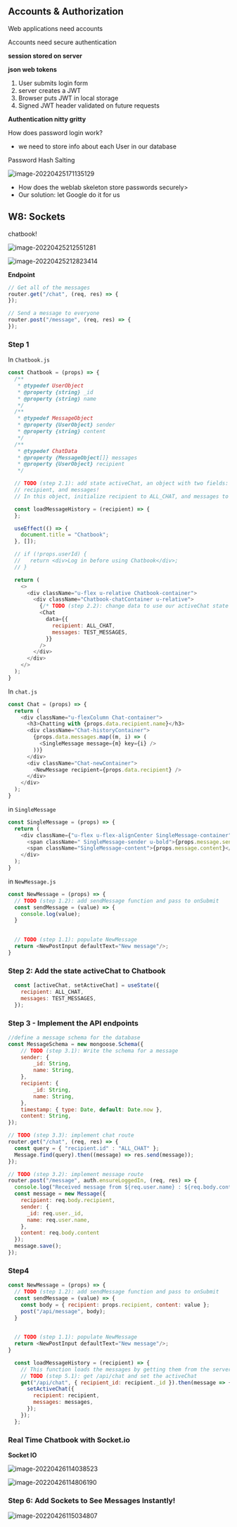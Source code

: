 ## Accounts & Authorization

Web applications need accounts 

Accounts need secure authentication

 

**session stored on server**

**json web tokens**

1. User submits login form 
2. server creates a JWT
3. Browser puts JWT in local storage
4. Signed JWT header validated on future requests



**Authentication nitty gritty**

How does password login work?

- we need to store info about each User in our database

Password Hash Salting

![image-20220425171135129](day06.assets/image-20220425171135129.png)

- How does the weblab skeleton store passwords securely>
- Our solution: let Google do it for us



## W8: Sockets

chatbook!

![image-20220425212551281](day06.assets/image-20220425212551281.png)

![image-20220425212823414](day06.assets/image-20220425212823414.png)

**Endpoint**

```js
// Get all of the messages
router.get("/chat", (req, res) => {
});

// Send a message to everyone
router.post("/message", (req, res) => {
});
```

### Step 1

In `Chatbook.js`

```js
const Chatbook = (props) => {
  /**
   * @typedef UserObject
   * @property {string} _id
   * @property {string} name
   */
  /**
   * @typedef MessageObject
   * @property {UserObject} sender
   * @property {string} content
   */
  /**
   * @typedef ChatData
   * @property {MessageObject[]} messages
   * @property {UserObject} recipient
   */

  // TODO (step 2.1): add state activeChat, an object with two fields:
  // recipient, and messages!
  // In this object, initialize recipient to ALL_CHAT, and messages to TEST_MESSAGES

  const loadMessageHistory = (recipient) => {
  };

  useEffect(() => {
    document.title = "Chatbook";
  }, []);

  // if (!props.userId) {
  //   return <div>Log in before using Chatbook</div>;
  // }

  return (
    <>
      <div className="u-flex u-relative Chatbook-container">
        <div className="Chatbook-chatContainer u-relative">
          {/* TODO (step 2.2): change data to use our activeChat state */}
          <Chat
            data={{
              recipient: ALL_CHAT,
              messages: TEST_MESSAGES,
            }}
          />
        </div>
      </div>
    </>
  );
}
```

In `chat.js`

```js
const Chat = (props) => {
  return (
    <div className="u-flexColumn Chat-container">
      <h3>Chatting with {props.data.recipient.name}</h3>
      <div className="Chat-historyContainer">
        {props.data.messages.map((m, i) => (
          <SingleMessage message={m} key={i} />
        ))}
      </div>
      <div className="Chat-newContainer">
        <NewMessage recipient={props.data.recipient} />
      </div>
    </div>
  );
}
```

in `SingleMessage`

```js
const SingleMessage = (props) => {
  return (
    <div className={"u-flex u-flex-alignCenter SingleMessage-container"}>
      <span className=" SingleMessage-sender u-bold">{props.message.sender.name + ":"}</span>
      <span className="SingleMessage-content">{props.message.content}</span>
    </div>
  );
}
```

in `NewMessage.js`

```js
const NewMessage = (props) => {
  // TODO (step 1.2): add sendMessage function and pass to onSubmit
  const sendMessage = (value) => {
    console.log(value);
  }
  

  // TODO (step 1.1): populate NewMessage
  return <NewPostInput defaultText="New message"/>;
}
```

### Step 2: Add the state activeChat to Chatbook

```js
  const [activeChat, setActiveChat] = useState({
    recipient: ALL_CHAT,
    messages: TEST_MESSAGES,
  });
```

### Step 3 - Implement the API endpoints

```js
//define a message schema for the database
const MessageSchema = new mongoose.Schema({
    // TODO (step 3.1): Write the schema for a message
    sender: {
        _id: String,
        name: String,
    },
    recipient: {
        _id: String,
        name: String,
    },
    timestamp: { type: Date, default: Date.now },
    content: String,
});

```

```js
// TODO (step 3.3): implement chat route
router.get("/chat", (req, res) => {
  const query = { "recipient.id" : "ALL_CHAT" };
  Message.find(query).then((message) => res.send(message));
});

// TODO (step 3.2): implement message route
router.post("/message", auth.ensureLoggedIn, (req, res) => {
  console.log("Received message from ${req.user.name} : ${req.body.content}");
  const message = new Message({
    recipient: req.body.recipient, 
    sender: {
      _id: req.user._id,
      name: req.user.name,
    },
    content: req.body.content
  });
  message.save();
});
```

### Step4

```js
const NewMessage = (props) => {
  // TODO (step 1.2): add sendMessage function and pass to onSubmit
  const sendMessage = (value) => {
    const body = { recipient: props.recipient, content: value };
    post("/api/message", body);
  }
  

  // TODO (step 1.1): populate NewMessage
  return <NewPostInput defaultText="New message"/>;
}
```

```js
  const loadMessageHistory = (recipient) => {
    // This function loads the messages by getting them from the server
    // TODO (step 5.1): get /api/chat and set the activeChat
    get("/api/chat", { recipient_id: recipient._id }).then(message => {
      setActiveChat({
        recipient: recipient,
        messages: messages,
      });
    });
  };
```



### Real Time Chatbook with Socket.io

**Socket IO**

![image-20220426114038523](day06.assets/image-20220426114038523.png)

![image-20220426114806190](day06.assets/image-20220426114806190.png)

### Step 6: Add Sockets to See Messages Instantly!

![image-20220426115034807](day06.assets/image-20220426115034807.png)

